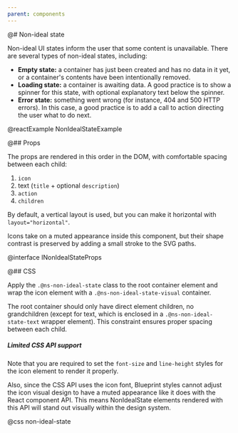 ```yaml
---
parent: components
---
```


@# Non-ideal state

Non-ideal UI states inform the user that some content is unavailable. There are several types of
non-ideal states, including:

* **Empty state:** a container has just been created and has no data in it yet,
  or a container's contents have been intentionally removed.
* **Loading state:** a container is awaiting data. A good practice is to show a
  spinner for this state, with optional explanatory text below the spinner.
* **Error state:** something went wrong (for instance, 404 and 500 HTTP errors).
  In this case, a good practice is to add a call to action directing the user
  what to do next.

@reactExample NonIdealStateExample

@## Props

The props are rendered in this order in the DOM, with comfortable spacing between each child:

1. `icon`
1. text (`title` + optional `description`)
1. `action`
1. `children`

By default, a vertical layout is used, but you can make it horizontal with `layout="horizontal"`.

Icons take on a muted appearance inside this component, but their shape contrast is preserved
by adding a small stroke to the SVG paths.

@interface INonIdealStateProps

@## CSS

Apply the `.@ns-non-ideal-state` class to the root container element and wrap the icon
element with a `.@ns-non-ideal-state-visual` container.

The root container should only have direct element children, no grandchildren (except
for text, which is enclosed in a `.@ns-non-ideal-state-text` wrapper element). This
constraint ensures proper spacing between each child.

<div class="@ns-callout @ns-intent-warning @ns-icon-warning-sign">
    <h5 class="@ns-heading">Limited CSS API support</h5>

Note that you are required to set the `font-size` and `line-height` styles for
the icon element to render it properly.

Also, since the CSS API uses the icon font, Blueprint styles cannot adjust the icon visual
design to have a muted appearance like it does with the React component API. This means
NonIdealState elements rendered with this API will stand out visually within the design system.
</div>

@css non-ideal-state
